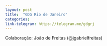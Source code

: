 ```yaml
---
layout: post
title:  "GDG Rio de Janeiro"
categories:
link-telegram: https://telegram.me/gdgrj
---
```

Colaboração: João de Freitas (@jgabrielfreitas)
